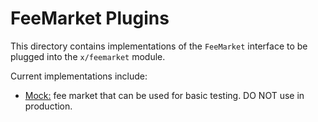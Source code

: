 # FeeMarket Plugins

This directory contains implementations of the `FeeMarket` interface to be
plugged into the `x/feemarket` module.

Current implementations include:

* [Mock:](mock/feemarket.go) fee market that can be used for basic testing.
DO NOT use in production.
